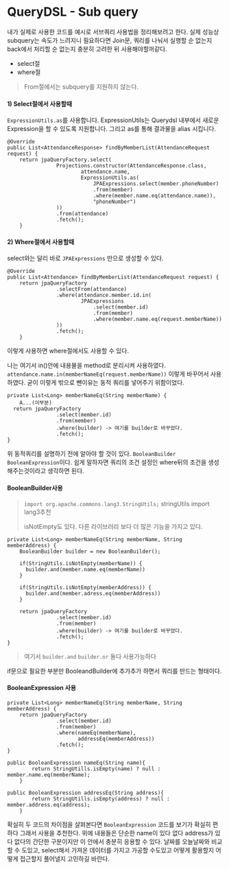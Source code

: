 # QueryDSL - Sub query

내가 실제로 사용한 코드를 예시로 서브쿼리 사용법을 정리해보려고 한다. 
실제 성능상 subquery는 속도가 느려지니 필요하다면 
Join문, 쿼리를 나눠서 실행할 순 없는지 back에서 처리할 순 없는지 충분히 고려한 뒤 사용해야할꺼같다.  

- select절 
- where절 

> From절에서는 subquery를 지원하지 않는다. 



#### 1) Select절에서 사용할때

`ExpressionUtils.as`를 사용합니다. 
ExpressionUtils는 Querydsl 내부에서 새로운 Expression을 할 수 있도록 지원합니다.
그리고 as를 통해 결과물을 alias 시킵니다.

```
@Override
public List<AttendanceResponse> findByMemberList(AttendanceRequest request) {
	return jpaQueryFactory.select(
                Projections.constructor(AttendanceResponse.class,
                        attendance.name,
                        ExpressionUtils.as(
                            JPAExpressions.select(member.phoneNumber)
                            .from(member)
                            .where(member.name.eq(attendance.name)),
                            "phoneNumber")
                ))
                .from(attendance)
                .fetch();
    }
```



#### 2) Where절에서 사용할때

select와는 달리 바로 `JPAExpressions` 만으로 생성할 수 있다. 

```
@Override
public List<Attendance> findByMemberList(AttendanceRequest request) {
	return jpaQueryFactory
				.selectFrom(attendance)
				.where(attendance.member.id.in(
                        JPAExpressions
                            .select(member.id)
                            .from(member)
                            .where(member.name.eq(request.memberName))
				))
                .fetch();
    }
```

이렇게 사용하면 where절에서도 사용할 수 있다. 

나는 여기서 in()안에 내용물을 method로 분리시켜 사용하였다. 
`attendance.name.in(memberNameEq(request.memberName))` 이렇게 바꾸어서 사용하였다. 
굳이 이렇게 밖으로 뺀이유는 동적 쿼리를 넣어주기 위함이었다. 

```
private List<Long> memberNameEq(String memberName) {
	A...(이부분)
  return jpaQueryFactory
                .select(member.id)
                .from(member)
                .where(builder) -> 여기를 builder로 바꾸었다.
                .fetch();
} 
```

위 동적쿼리를 설명하기 전에 알아야 할 것이 있다. 
`BooleanBuilder` `BooleanExpression`이다. 
쉽게 말하자면 쿼리의 조건 설정인 where뒤의 조건을 생성해주는것이라고 생각하면 된다. 

#### BooleanBuilder사용

> `import org.apache.commons.lang3.StringUtils;`  stringUtils import lang3추천
>
> isNotEmpty도 있다. 다른 라이브러리 보다 더 많은 기능을 가지고 있다. 

```
private List<Long> memberNameEq(String memberName, String memberAddress) {
	BooleanBuilder builder = new BooleanBuilder();
	
	if(StringUtils.isNotEmpty(memberName)) {
      builder.and(member.name.eq(memberName))
	}
	
	if(StringUtils.isNotEmpty(memberAddress)) {
      builder.and(member.adress.eq(memberAddress))
	}
	
  	return jpaQueryFactory
                .select(member.id)
                .from(member)
                .where(builder) -> 여기를 builder로 바꾸었다.
                .fetch();
} 
```

> 여기서 `builder.and`  `builder.or` 둘다 사용가능하다

if문으로 필요한 부분만 BooleandBuilder에 추가추가 하면서 쿼리를 만드는 형태이다. 



#### BooleanExpression 사용

```
private List<Long> memberNameEq(String memberName, String memberAddress) {
	return jpaQueryFactory
                .select(member.id)
                .from(member)
                .where(nameEq(memberName),
                	   addressEq(memberAddress))
                .fetch();
}

public BooleanExpression nameEq(String name){
        return StringUtills.isEmpty(name) ? null : member.name.eq(memberName);
    }
    
public BooleanExpression addressEq(String address){
        return StringUtills.isEmpty(address) ? null : member.address.eq(address);
    }
```

확실히 두 코드의 차이점을 살펴본다면 `BooleanExpression` 코드를 보기가 확실히 편하다 그래서 사용을 추천한다.  위에 내용들은 단순한 name이 있다 없다 address가 있다 없다의 간단한 구분이지만 이 안에서 충분히 응용할 수 있다. 날짜를 오늘날짜와 비교할 수 도있고, select해서 가져온 데이터를 가지고 가공할 수도있고 어떻게 활용할지 어떻게 접근할지 풀어낼지 고민하길 바란다. 

